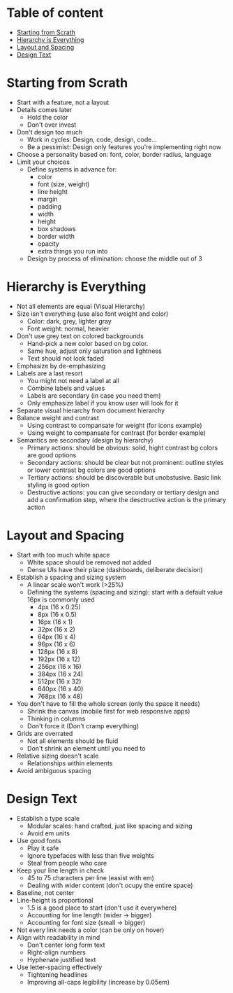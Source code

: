 <h1>Table of content</h1>

- [Starting from Scrath](#starting-from-scrath)
- [Hierarchy is Everything](#hierarchy-is-everything)
- [Layout and Spacing](#layout-and-spacing)
- [Design Text](#design-text)


# Starting from Scrath
- Start with a feature, not a layout
- Details comes later
    - Hold the color
    - Don't over invest
- Don't design too much
  - Work in cycles: Design, code, design, code...
  - Be a pessimist: Design only features you're implementing right now
- Choose a personality based on: font, color, border radius, language
- Limit your choices
  - Define systems in advance for:
    - color
    - font (size, weight)
    - line height
    - margin 
    - padding
    - width
    - height
    - box shadows
    - border width
    - opacity
    - extra things you run into
  - Design by process of elimination: choose the middle out of 3

# Hierarchy is Everything
- Not all elements are equal (Visual Hierarchy)
- Size isn't everything (use also font weight and color)
  - Color: dark, grey, lighter gray
  - Font weight: normal, heavier
- Don't use grey text on colored backgrounds
  - Hand-pick a new color based on bg color. 
  - Same hue, adjust only saturation and lightness
  - Text should not look faded
- Emphasize by de-emphasizing
- Labels are a last resort
  - You might not need a label at all
  - Combine labels and values
  - Labels are secondary (in case you need them)
  - Only emphasize label if you know user will look for it
- Separate visual hierarchy from document hierarchy
- Balance weight and contrast
  - Using contrast to compansate for weight (for icons example)
  - Using weight to compansate for contrast (for border example)
- Semantics are secondary (design by hierarchy)
  - Primary actions: should be obvious: solid, hight contrast bg colors are good options
  - Secondary actions: should be clear but not prominent: outline styles or lower contrast bg colors are good options
  - Tertiary actions: should be discoverable but unobstusive. Basic link styling is good option
  - Destructive actions: you can give secondary or tertiary design and add a confirmation step, where the desctructive action is the primary action

# Layout and Spacing
- Start with too much white space
  - White space should be removed not added
  - Dense UIs have their place (dashboards, deliberate decision)
- Establish a spacing and sizing system
  - A linear scale won't work (>25%)
  - Defining the systems (spacing and sizing): start with a default value 16px is commonly used
    - 4px (16 x 0.25)
    - 8px (16 x 0.5)
    - 16px (16 x 1)
    - 32px (16 x 2)
    - 64px (16 x 4)
    - 96px (16 x 6)
    - 128px (16 x 8)
    - 192px (16 x 12)
    - 256px (16 x 16)
    - 384px (16 x 24)
    - 512px (16 x 32)
    - 640px (16 x 40)
    - 768px (16 x 48)
- You don't have to fill the whole screen (only the space it needs)
  - Shrink the canvas (mobile first for web responsive apps)
  - Thinking in columns
  - Don't force it (Don't cramp everything)
- Grids are overrated
  - Not all elements should be fluid
  - Don't shrink an element until you need to
- Relative sizing doesn't scale
  - Relationships within elements
- Avoid ambiguous spacing

# Design Text
- Establish a type scale
  - Modular scales: hand crafted, just like spacing and sizing
  - Avoid em units
- Use good fonts
  - Play it safe
  - Ignore typefaces with less than five weights
  - Steal from people who care
- Keep your line length in check
  - 45 to 75 characters per line (easist with em)
  - Dealing with wider content (don't ocupy the entire space)
- Baseline, not center
- Line-height is proportional
  - 1.5 is a good place to start (don't use it everywhere)
  - Accounting for line length (wider -> bigger)
  - Accounting for font size (small -> bigger)
- Not every link needs a color (can be only on hover)
- Align with readability in mind
  - Don't center long form text
  - Right-align numbers
  - Hyphenate justified text
- Use letter-spacing effectively
  - Tightening headlines
  - Improving all-caps legibility (increase by 0.05em)